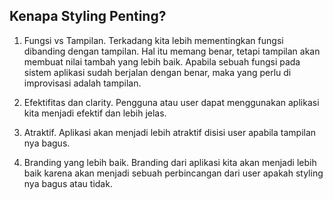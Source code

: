 ## Kenapa Styling Penting?

1. Fungsi vs Tampilan. Terkadang kita lebih mementingkan fungsi dibanding dengan tampilan. Hal itu memang benar, tetapi tampilan akan membuat nilai tambah yang lebih baik. Apabila sebuah fungsi pada sistem aplikasi sudah berjalan dengan benar, maka yang perlu di improvisasi adalah tampilan.

2. Efektifitas dan clarity. Pengguna atau user dapat menggunakan aplikasi kita menjadi efektif dan lebih jelas.

3. Atraktif. Aplikasi akan menjadi lebih atraktif disisi user apabila tampilan nya bagus.

4. Branding yang lebih baik. Branding dari aplikasi kita akan menjadi lebih baik karena akan menjadi sebuah perbincangan dari user apakah styling nya bagus atau tidak.
